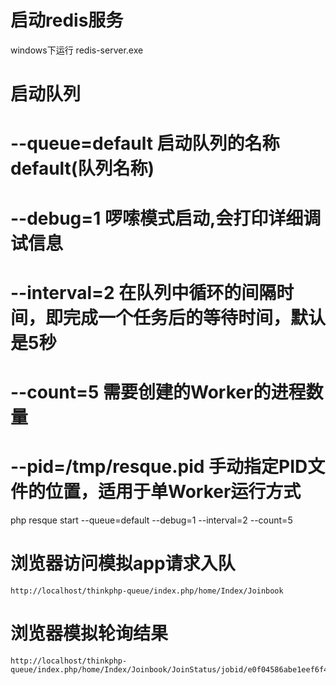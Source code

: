 ﻿# 启动redis服务
windows下运行 redis-server.exe

# 启动队列
# --queue=default 启动队列的名称  default(队列名称)
# --debug=1  啰嗦模式启动,会打印详细调试信息
# --interval=2 在队列中循环的间隔时间，即完成一个任务后的等待时间，默认是5秒
# --count=5 需要创建的Worker的进程数量
# --pid=/tmp/resque.pid 手动指定PID文件的位置，适用于单Worker运行方式

php resque start --queue=default --debug=1 --interval=2 --count=5


# 浏览器访问模拟app请求入队
	http://localhost/thinkphp-queue/index.php/home/Index/Joinbook
	
# 浏览器模拟轮询结果
	http://localhost/thinkphp-queue/index.php/home/Index/Joinbook/JoinStatus/jobid/e0f04586abe1eef6f4b00b2d36c79958
